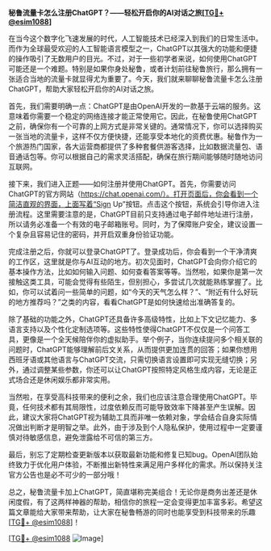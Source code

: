 **秘鲁流量卡怎么注册ChatGPT？——轻松开启你的AI对话之旅[[TG💪+ @esim1088](https://t.me/s/esim1088)]**

在当今这个数字化飞速发展的时代，人工智能技术已经深入到我们的日常生活中。而作为全球最受欢迎的人工智能语言模型之一，ChatGPT以其强大的功能和便捷的操作吸引了无数用户的目光。不过，对于一些初学者来说，如何使用ChatGPT可能还是一个难题。特别是如果你身处秘鲁，或者计划前往秘鲁旅行，那么拥有一张适合当地的流量卡就显得尤为重要了。今天，我们就来聊聊秘鲁流量卡怎么注册ChatGPT，帮助大家轻松开启你的AI对话之旅。

首先，我们需要明确一点：ChatGPT是由OpenAI开发的一款基于云端的服务。这意味着你需要一个稳定的网络连接才能正常使用它。因此，在秘鲁使用ChatGPT之前，确保你有一个可靠的上网方式是非常关键的。通常情况下，你可以选择购买一张当地的流量卡，这样不仅方便快捷，还能享受本地化的资费优惠。秘鲁作为一个旅游热门国家，各大运营商都提供了多种套餐供游客选择，比如数据流量包、语音通话包等。你可以根据自己的需求灵活搭配，确保在旅行期间能够随时随地访问互联网。

接下来，我们进入正题——如何注册并使用ChatGPT。首先，你需要访问ChatGPT的官方网站（https://chat.openai.com/）。打开页面后，你会看到一个简洁直观的界面，上面写着“Sign Up”按钮。点击这个按钮，系统会引导你进入注册流程。这里需要注意的是，ChatGPT目前只支持通过电子邮件地址进行注册，所以请务必准备一个有效的电子邮箱账号。同时，为了保障账户安全，建议设置一个复杂且容易记住的密码，并开启双重身份验证功能。

完成注册之后，你就可以登录ChatGPT了。登录成功后，你会看到一个干净清爽的工作区，这里就是你与AI互动的地方。初次见面时，ChatGPT会向你介绍它的基本操作方法，比如如何输入问题、如何查看答案等等。当然啦，如果你是第一次接触这类工具，可能会觉得有些陌生，但别担心，多尝试几次就能熟练掌握了。比如，你可以试着问一些简单的问题，如“今天的天气怎么样？”、“附近有什么好玩的地方推荐吗？”之类的内容，看看ChatGPT是如何快速给出准确答复的。

除了基础的功能之外，ChatGPT还具备许多高级特性，比如上下文记忆能力、多语言支持以及个性化定制选项等。这些特性使得ChatGPT不仅仅是一个问答工具，更像是一个全天候陪伴你的虚拟助手。举个例子，当你连续提问多个相关联的问题时，ChatGPT能够理解前后文关系，从而提供更加连贯的回答；如果你想用西班牙语或其他语言与ChatGPT交流，只需切换语言设置即可实现无缝切换；另外，通过调整某些参数，你还可以让ChatGPT按照特定风格生成内容，无论是正式场合还是休闲娱乐都非常实用。

当然啦，在享受高科技带来的便利之余，我们也应该注意合理使用ChatGPT。毕竟，任何技术都有其局限性，过度依赖反而可能导致效率下降甚至产生误解。因此，建议大家将ChatGPT视为辅助工具而非唯一依赖对象，学会结合自身实际情况做出判断才是明智之举。此外，由于涉及到个人隐私保护，使用过程中一定要谨慎对待敏感信息，避免泄露给不可信的第三方。

最后，别忘了定期检查更新版本以获取最新功能和修复已知bug。OpenAI团队始终致力于优化用户体验，不断推出新特性来满足用户多样化的需求。所以保持关注官方公告也是必不可少的一部分哦！

总之，秘鲁流量卡加上ChatGPT，简直堪称完美组合！无论你是商务出差还是休闲度假，有了这两样神器的帮助，相信你的旅程一定会变得更加丰富多彩。希望这篇文章能给大家带来帮助，让大家在秘鲁畅游的同时也能享受到科技带来的乐趣[[TG💪+ @esim1088](https://t.me/s/esim1088)]！

[[TG💪+ @esim1088](https://t.me/s/esim1088) ![Image](https://i.postimg.cc/4NQfJmqS/Snipaste-2025-05-13-00-14-12.png)]
